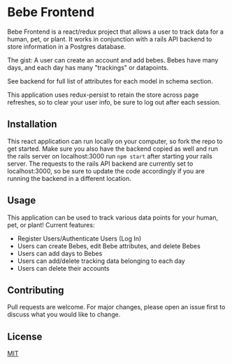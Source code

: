 # Bebe Frontend

Bebe Frontend is a react/redux project that allows a user to track data for a human, pet, or plant.
It works in conjunction with a rails API backend to store information in a Postgres database.

The gist:
A user can create an account and add bebes. Bebes have many days, and each day has many "trackings" or datapoints.

See backend for full list of attributes for each model in schema section.

This application uses redux-persist to retain the store across page refreshes, so to clear your user info, be sure to log out after each session.

## Installation

This react application can run locally on your computer, so fork the repo to get started.
Make sure you also have the backend copied as well and run the rails server on localhost:3000
run ```npm start``` after starting your rails server. The requests to the rails API backend are currently set to localhost:3000, so be sure to update the code accordingly if you are running the backend in a different location.

## Usage

This application can be used to track various data points for your human, pet, or plant!
Current features:
- Register Users/Authenticate Users (Log In)
- Users can create Bebes, edit Bebe attributes, and delete Bebes
- Users can add days to Bebes
- Users can add/delete tracking data belonging to each day
- Users can delete their accounts

## Contributing
Pull requests are welcome. For major changes, please open an issue first to discuss what you would like to change.

## License
[MIT](https://choosealicense.com/licenses/mit/)
